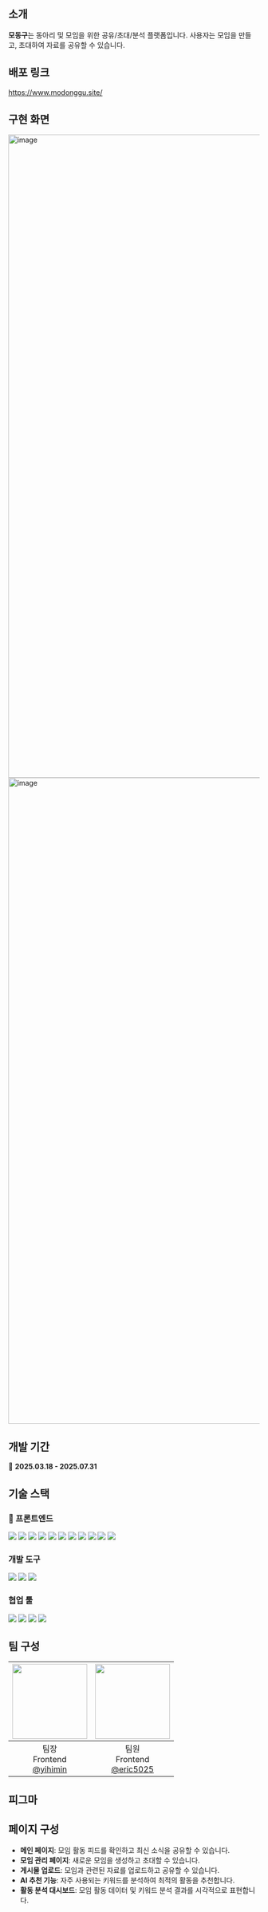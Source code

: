 ## 소개
**모동구**는 동아리 및 모임을 위한 공유/초대/분석 플랫폼입니다. 사용자는 모임을 만들고, 초대하여 자료를 공유할 수 있습니다.

## 배포 링크
https://www.modonggu.site/

## 구현 화면
<img width="1290" alt="image" src="https://github.com/user-attachments/assets/3b7df203-c5c6-4995-80a1-505fd331a5df" />
<img width="1296" alt="image" src="https://github.com/user-attachments/assets/8e6b42c6-6aa9-49a9-b3a1-a6ffd04b7a71" />

## 개발 기간
📅 **2025.03.18 - 2025.07.31**

## 기술 스택
### 📌 프론트엔드
<img src="https://img.shields.io/badge/React-61DAFB?style=for-the-badge&logo=React&logoColor=black"/> <img src="https://img.shields.io/badge/Next.js-000000?style=for-the-badge&logo=Next.js&logoColor=white"/> <img src="https://img.shields.io/badge/TypeScript-3178C6?style=for-the-badge&logo=TypeScript&logoColor=white"/> <img src="https://img.shields.io/badge/Zustand-000000?style=for-the-badge&logoColor=white"/> <img src="https://img.shields.io/badge/React Query-FF4154?style=for-the-badge&logo=ReactQuery&logoColor=white"/> <img src="https://img.shields.io/badge/NextAuth.js-000000?style=for-the-badge&logo=NextAuth.js&logoColor=white"/> <img src="https://img.shields.io/badge/Turbopack-FFCC00?style=for-the-badge&logo=Turbopack&logoColor=black"/> <img src="https://img.shields.io/badge/Jest-C21325?style=for-the-badge&logo=Jest&logoColor=white"/> <img src="https://img.shields.io/badge/Vercel-000000?style=for-the-badge&logo=Vercel&logoColor=white"/> <img src="https://img.shields.io/badge/Rechart-0088CC?style=for-the-badge&logo=Rechart&logoColor=white"/> <img src="https://img.shields.io/badge/Fetch%20API-4285F4?style=for-the-badge&logo=javascript&logoColor=white"/>

### 개발 도구
<img src="https://img.shields.io/badge/Visual%20Studio%20Code-0078d7.svg?style=for-the-badge&logo=visual-studio-code&logoColor=white"/> <img src="https://img.shields.io/badge/GitHub-%23121011.svg?style=for-the-badge&logo=github&logoColor=white"/> <img src="https://img.shields.io/badge/Jest-C21325?style=for-the-badge&logo=Jest&logoColor=white"/>

### 협업 툴
<img src="https://img.shields.io/badge/Figma-F24E1E?style=for-the-badge&logo=figma&logoColor=white"/> <img src="https://img.shields.io/badge/Notion-000000?style=for-the-badge&logo=notion&logoColor=white"/> <img src="https://img.shields.io/badge/GitHub%20Projects-000000?style=for-the-badge&logo=github&logoColor=white"/> <img src="https://img.shields.io/badge/Jira-0052CC?style=for-the-badge&logo=Jira&logoColor=white"/>

## 팀 구성
|<img src="https://avatars.githubusercontent.com/u/127826452?v=4" width="150" height="150"/>|<img src="https://avatars.githubusercontent.com/u/190096282?v=4" width="150" height="150"/>|
|:-:|:-:|
|팀장<br/>Frontend<br/>[@yihimin](https://github.com/yihimin)|팀원<br/>Frontend<br/>[@eric5025](https://github.com/eric5025)|

## 피그마

## 페이지 구성
- **메인 페이지**: 모임 활동 피드를 확인하고 최신 소식을 공유할 수 있습니다.
- **모임 관리 페이지**: 새로운 모임을 생성하고 초대할 수 있습니다.
- **게시물 업로드**: 모임과 관련된 자료를 업로드하고 공유할 수 있습니다.
- **AI 추천 기능**: 자주 사용되는 키워드를 분석하여 최적의 활동을 추천합니다.
- **활동 분석 대시보드**: 모임 활동 데이터 및 키워드 분석 결과를 시각적으로 표현합니다.

